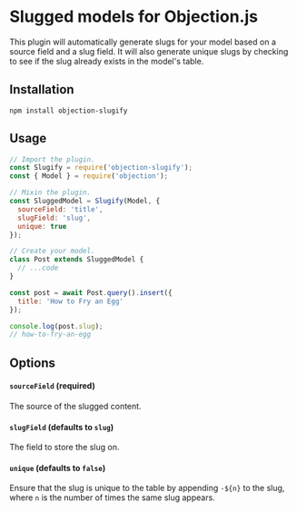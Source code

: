 # Slugged models for Objection.js

This plugin will automatically generate slugs for your model based on a source
field and a slug field. It will also generate unique slugs by checking to see
if the slug already exists in the model's table.

## Installation
```
npm install objection-slugify
```

## Usage
```js
// Import the plugin.
const Slugify = require('objection-slugify');
const { Model } = require('objection');

// Mixin the plugin.
const SluggedModel = Slugify(Model, {
  sourceField: 'title',
  slugField: 'slug',
  unique: true
});

// Create your model.
class Post extends SluggedModel {
  // ...code
}

const post = await Post.query().insert({
  title: 'How to Fry an Egg'
});

console.log(post.slug);
// how-to-fry-an-egg
```

## Options

#### `sourceField` (required)
The source of the slugged content.

#### `slugField` (defaults to `slug`)
The field to store the slug on.

#### `unique` (defaults to `false`)
Ensure that the slug is unique to the table by appending `-${n}` to the slug,
where `n` is the number of times the same slug appears.
